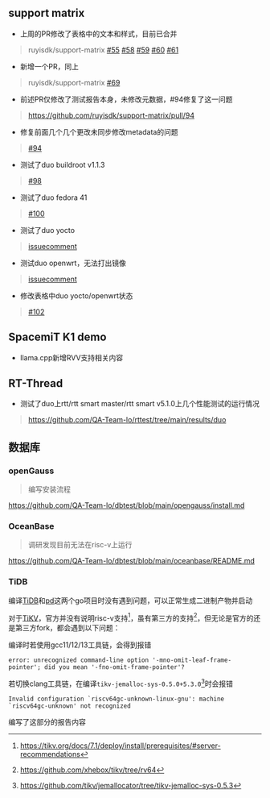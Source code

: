 ## support matrix
- 上周的PR修改了表格中的文本和样式，目前已合并

> ruyisdk/support-matrix [#55](https://github.com/ruyisdk/support-matrix/pull/55) [#58](https://github.com/ruyisdk/support-matrix/pull/58) [#59](https://github.com/ruyisdk/support-matrix/pull/59) [#60](https://github.com/ruyisdk/support-matrix/pull/60) [#61](https://github.com/ruyisdk/support-matrix/pull/61)

- 新增一个PR，同上

> ruyisdk/support-matrix [#69](https://github.com/ruyisdk/support-matrix/pull/69)

- 前述PR仅修改了测试报告本身，未修改元数据，#94修复了这一问题

> https://github.com/ruyisdk/support-matrix/pull/94

- 修复前面几个几个更改未同步修改metadata的问题

> [#94](https://github.com/ruyisdk/support-matrix/pull/94)

- 测试了duo buildroot v1.1.3

> [#98](https://github.com/ruyisdk/support-matrix/pull/98)

- 测试了duo fedora 41

> [#100](https://github.com/ruyisdk/support-matrix/pull/100)

- 测试了duo yocto

> [issuecomment](https://github.com/ruyisdk/support-matrix/issues/88#issuecomment-2456766804)

- 测试duo openwrt，无法打出镜像

> [issuecomment](https://github.com/ruyisdk/support-matrix/issues/101#issuecomment-2472372309)

- 修改表格中duo yocto/openwrt状态

> [#102](https://github.com/ruyisdk/support-matrix/pull/102)
## SpacemiT K1 demo
- llama.cpp新增RVV支持相关内容

## RT-Thread
- 测试了duo上rtt/rtt smart master/rtt smart v5.1.0上几个性能测试的运行情况

> https://github.com/QA-Team-lo/rttest/tree/main/results/duo

## 数据库
### openGauss
> 编写安装流程

https://github.com/QA-Team-lo/dbtest/blob/main/opengauss/install.md

### OceanBase
> 调研发现目前无法在risc-v上运行

https://github.com/QA-Team-lo/dbtest/blob/main/oceanbase/README.md

### TiDB

编译[TiDB](https://github.com/pingcap/tidb)和[pd](https://github.com/tikv/pd)这两个go项目时没有遇到问题，可以正常生成二进制产物并启动

对于[TiKV](https://github.com/tikv/tikv)，官方并没有说明risc-v支持[^1]，虽有第三方的支持[^2]，但无论是官方的还是第三方fork，都会遇到以下问题：

编译时若使用gcc11/12/13工具链，会得到报错

```log
error: unrecognized command-line option '-mno-omit-leaf-frame-pointer'; did you mean '-fno-omit-frame-pointer'?
```

若切换clang工具链，在编译`tikv-jemalloc-sys-0.5.0+5.3.0`[^3]时会报错

```log
Invalid configuration `riscv64gc-unknown-linux-gnu': machine `riscv64gc-unknown' not recognized
```

编写了这部分的报告内容

[^1]: https://tikv.org/docs/7.1/deploy/install/prerequisites/#server-recommendations
[^2]: https://github.com/xhebox/tikv/tree/rv64
[^3]: https://github.com/tikv/jemallocator/tree/tikv-jemalloc-sys-0.5.3
